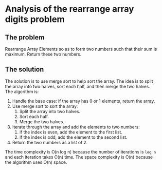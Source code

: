 # Analysis of the rearrange array digits problem

## The problem

Rearrange Array Elements so as to form two numbers such that their sum is maximum. Return these two numbers.

## The solution

The solution is to use merge sort to help sort the array. The idea is to split the array into two halves, sort each half, and then merge the two halves. The algorithm is:

1. Handle the base case: if the array has 0 or 1 elements, return the array.
2. Use merge sort to sort the array:
   1. Split the array into two halves.
   2. Sort each half.
   3. Merge the two halves.
3. Iterate through the array and add the elements to two numbers:
   1. If the index is even, add the element to the first list.
   2. If the index is odd, add the element to the second list.
4. Return the two numbers as a list of 2.

The time complexity is O(n log n) because the number of iterations is `log n` and each iteration takes O(n) time. The space complexity is O(n) because the algorithm uses O(n) space.
